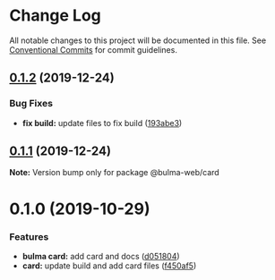 # Change Log

All notable changes to this project will be documented in this file.
See [Conventional Commits](https://conventionalcommits.org) for commit guidelines.

## [0.1.2](https://github.com/Ramon92/bulma-web/compare/@bulma-web/card@0.1.1...@bulma-web/card@0.1.2) (2019-12-24)


### Bug Fixes

* **fix build:** update files to fix build ([193abe3](https://github.com/Ramon92/bulma-web/commit/193abe3b62cf6db443f733aec5eeb0fcd09000c7))





## [0.1.1](https://github.com/Ramon92/bulma-web/compare/@bulma-web/card@0.1.0...@bulma-web/card@0.1.1) (2019-12-24)

**Note:** Version bump only for package @bulma-web/card





# 0.1.0 (2019-10-29)


### Features

* **bulma card:** add card and docs ([d051804](https://github.com/Ramon92/bulma-web/commit/d05180425204e9cff51b21a1346b19da990e2693))
* **card:** update build and add card files ([f450af5](https://github.com/Ramon92/bulma-web/commit/f450af5b67f329f30d8328af0b4fda40aa276951))
